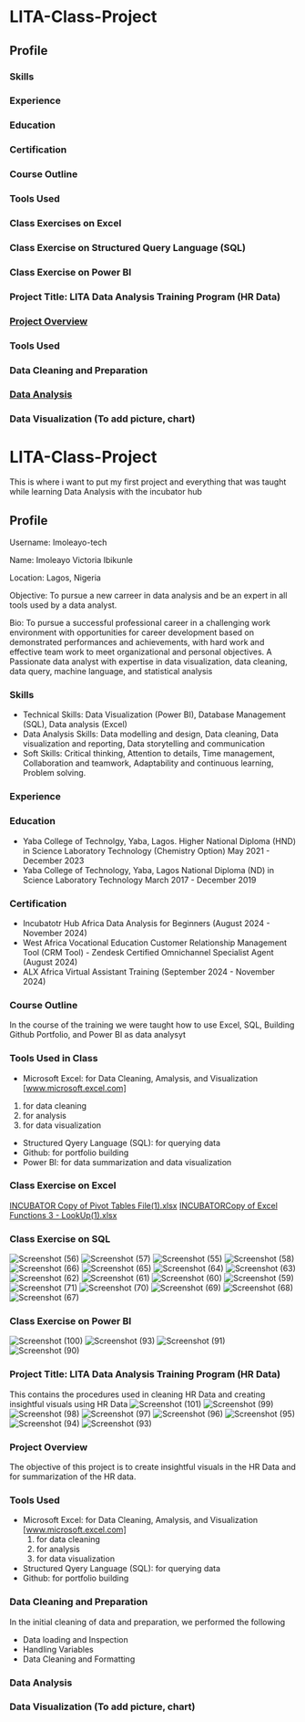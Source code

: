 # LITA-Class-Project

## Profile

### Skills

### Experience

### Education

### Certification

### Course Outline

### Tools Used 

### Class Exercises on Excel

### Class Exercise on Structured Query Language (SQL)

### Class Exercise on Power BI

### Project Title: LITA Data Analysis Training Program (HR Data)

### [Project Overview](project.overview)

### Tools Used

### Data Cleaning and Preparation

### [Data Analysis](data.analysis)

### Data Visualization (To add picture, chart)






# LITA-Class-Project
This is where i want to put my first project and everything that was taught while learning Data Analysis with the incubator hub

 ## Profile
 Username: Imoleayo-tech

 Name: Imoleayo Victoria Ibikunle
 
 Location: Lagos, Nigeria
 
 Objective: To pursue a new carreer in data analysis and be an expert in all tools used by a data analyst.
 
 Bio: To pursue a successful professional career in a challenging work environment with opportunities for career development based on demonstrated performances and achievements, with hard work and effective team work to meet organizational and personal objectives. A Passionate data analyst with expertise in data visualization, data cleaning, data query, machine language, and statistical analysis
### Skills
- Technical Skills: Data Visualization (Power BI), Database Management (SQL), Data analysis (Excel)
- Data Analysis Skills: Data modelling and design, Data cleaning, Data visualization and reporting, Data storytelling and communication
- Soft Skills: Critical thinking, Attention to details, Time management, Collaboration and teamwork, Adaptability and continuous learning, Problem solving.
### Experience
 
### Education
- Yaba College of Technolgy, Yaba, Lagos.                            Higher National Diploma (HND) in Science Laboratory Technology (Chemistry Option) May 2021 - December 2023
- Yaba College of Technology, Yaba, Lagos                            National Diploma (ND) in Science Laboratory Technology March 2017 - December 2019
### Certification
- Incubatotr Hub Africa               Data Analysis for Beginners (August 2024 - November 2024)
- West Africa Vocational Education    Customer Relationship Management Tool (CRM Tool) - Zendesk Certified Omnichannel Specialist Agent (August 2024)
- ALX Africa                          Virtual Assistant Training (September 2024 - November 2024)
 ### Course Outline
  In the course of the training we were taught how to use Excel, SQL, Building Github Portfolio, and Power BI as data analysyt
 ### Tools Used in Class
- Microsoft Excel: for Data Cleaning, Amalysis, and Visualization [www.microsoft.excel.com]
1. for data cleaning
2. for analysis
3. for data visualization
- Structured Qyery Language (SQL): for querying data
- Github: for portfolio building
- Power BI: for data summarization and data visualization
### Class Exercise on Excel 
[INCUBATOR Copy of Pivot Tables File(1).xlsx](https://github.com/user-attachments/files/17694965/INCUBATOR.Copy.of.Pivot.Tables.File.1.xlsx)
[INCUBATORCopy of Excel Functions 3 - LookUp(1).xlsx](https://github.com/user-attachments/files/17694974/INCUBATORCopy.of.Excel.Functions.3.-.LookUp.1.xlsx)

### Class Exercise on SQL
![Screenshot (56)](https://github.com/user-attachments/assets/c945d4a5-a136-4173-bbeb-a2e64b5d146a)
![Screenshot (57)](https://github.com/user-attachments/assets/3ab0ab20-80bd-45cc-9e4a-ea4dcac0139f)
![Screenshot (55)](https://github.com/user-attachments/assets/9ec5480a-1a8b-4c41-ab1c-0a279b5b5c7a)
![Screenshot (58)](https://github.com/user-attachments/assets/8ffa4bca-aff3-4550-a842-1574ab5a09ca)
![Screenshot (66)](https://github.com/user-attachments/assets/0f016c0c-9777-44f2-acc3-5c570158573c)
![Screenshot (65)](https://github.com/user-attachments/assets/7e0037b2-0617-4caa-aeba-a4a92d1aaf42)
![Screenshot (64)](https://github.com/user-attachments/assets/213316b9-2243-4528-952a-14d65d24b8b7)
![Screenshot (63)](https://github.com/user-attachments/assets/2b69fee8-3d58-4ae0-a354-ac8bbaf066b0)
![Screenshot (62)](https://github.com/user-attachments/assets/cabae260-0465-4e2c-9d72-1f00a91f2518)
![Screenshot (61)](https://github.com/user-attachments/assets/a038f2a1-2163-4fd8-9915-c5282a0979ca)
![Screenshot (60)](https://github.com/user-attachments/assets/1b42f800-9452-4f41-9855-d5b0e9ccfcbf)
![Screenshot (59)](https://github.com/user-attachments/assets/90879430-eadc-4fa2-9d6b-0d2ef092db4e)
![Screenshot (71)](https://github.com/user-attachments/assets/5d97341d-cfc1-4417-ab5f-055573e5d9af)
![Screenshot (70)](https://github.com/user-attachments/assets/96802063-0e9a-4c2e-9647-2567e7e5da9c)
![Screenshot (69)](https://github.com/user-attachments/assets/510aadf6-5ec5-4ba3-98a1-2c720ea40e90)
![Screenshot (68)](https://github.com/user-attachments/assets/2fd8cac4-2aaa-484f-b3d3-853927f8476f)
![Screenshot (67)](https://github.com/user-attachments/assets/afc43999-0b64-4578-aefe-aab7f51ac95a)

### Class Exercise on Power BI
![Screenshot (100)](https://github.com/user-attachments/assets/1d5b01f9-e954-4edf-9c93-ebf7a28bd72e)
![Screenshot (93)](https://github.com/user-attachments/assets/478ea182-fe4a-454b-8ed4-734a8ba44e2d)
![Screenshot (91)](https://github.com/user-attachments/assets/1697bfcc-2ac0-4365-9e84-f85650a363b8)
![Screenshot (90)](https://github.com/user-attachments/assets/97888f18-4c53-438a-b028-421b9bf9f7d9)



### Project Title: LITA Data Analysis Training Program (HR Data) 
This contains the procedures used in cleaning HR Data and creating insightful visuals using HR Data 
![Screenshot (101)](https://github.com/user-attachments/assets/b5b18f1f-5b83-4582-ade8-c2a64c6169a3)
![Screenshot (99)](https://github.com/user-attachments/assets/7336a660-554e-42da-80f4-624c68aa2d95)
![Screenshot (98)](https://github.com/user-attachments/assets/63b0a4cb-4cb0-45d4-8c8d-3c63d15b4b58)
![Screenshot (97)](https://github.com/user-attachments/assets/0704146e-0452-463f-958d-e4d524fad846)
![Screenshot (96)](https://github.com/user-attachments/assets/afe8a224-21c2-4e00-a157-7c2e36604c8c)
![Screenshot (95)](https://github.com/user-attachments/assets/13fdd403-d089-4e12-873f-7756ecaff073)
![Screenshot (94)](https://github.com/user-attachments/assets/5b14276b-8b18-49ae-aa12-1fe4fbf86c06)
![Screenshot (93)](https://github.com/user-attachments/assets/914b44b7-602a-41b4-b566-2e4c268c6a36)


### Project Overview
The objective of this project is to create insightful visuals in the HR Data and for summarization of the HR data. 

### Tools Used
- Microsoft Excel: for Data Cleaning, Amalysis, and Visualization [www.microsoft.excel.com]
    1. for data cleaning
    2. for analysis
    3. for data visualization
- Structured Qyery Language (SQL): for querying data
- Github: for portfolio building

### Data Cleaning and Preparation
In the initial cleaning of data and preparation, we performed the following
- Data loading and Inspection
- Handling Variables
- Data Cleaning and Formatting

### Data Analysis

### Data Visualization (To add picture, chart)

